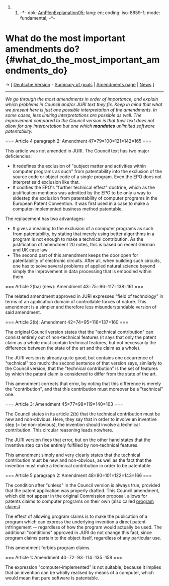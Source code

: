 1.  1.  -\*- dok: [AmPlenExplanation05](AmPlenExplanation05 "wikilink");
        lang: en; coding: iso-8859-1; mode: fundamental; -\*-

# What do the most important amendments do? {#what_do_the_most_important_amendments_do}

-\> \[ [ Deutsche Version](AmPlenExplanation05De "wikilink") - [ Summary
of goals](AmPlenSummary05En "wikilink") \| [ Amendments
page](Plen05En "wikilink") \| [ News](SwpatcninoEn "wikilink") \]

------------------------------------------------------------------------

*We go through the most amendments in order of importance, and explain
which problems in Council and/or JURI text they fix. Keep in mind that
what we present here is just one possible interpretation of the
amendments. In some cases, less limiting interpretations are possible as
well. The improvement compared to the Council version is that their text
does not allow for any interpretation but one which **mandates**
unlimited software patentability.*

=== Article 4 paragraph 2: Amendment 47=79=100=121=142=165 ===

This article was not amended in JURI. The Council text has two major
deficiencies:

-   It redefines the exclusion of \"subject matter and activities within
    computer programs as such\" from patentability into the exclusion of
    the source code or object code of a single program. Even the EPO
    does not interpret said exclusion like that.
-   It codifies the EPO\'s \"further technical effect\" doctrine, which
    as the justification mentions was admitted by the EPO to be only a
    way to sidestep the exclusion from patentability of computer
    programs in the European Patent Convention. It was first used in a
    case to make a computer-implemented business method patentable.

The replacement has two advantages:

-   It gives a meaning to the exclusion of a computer programs as such
    from patentability, by stating that merely using better algorithms
    in a program is not enough to make a technical contribution. As the
    justification of amendment 20 notes, this is based on recent German
    and UK case law
-   The second part of this amendment keeps the door open for
    patentability of electronic circuits. After all, when building such
    circuits, one has to solve several problems of applied natural
    science beyond simply the improvement in data processing that is
    embodied within them.

=== Article 2(ba) (new): Amendment 43=75=96=117=138=161 ===

The related amendment approved in JURI expresses \"field of technology\"
in terms of an application domain of controllable forces of nature. This
amendment is a simpler and therefore less misunderstandable version of
said amendment.

=== Article 2(b): Amendment 42=74=95=116=137=160 ===

The original Council version states that the \"technical contribution\"
can consist entirely out of non-technical features (it says that only
the patent claim as a whole must contain technical features, but not
necessarily the difference between the state of the art and the claim as
a whole).

The JURI version is already quite good, but contains one occurrence of
\"technical\" too much: the second sentence of that version says,
similarly to the Council version, that the \"technical contribution\" is
the set of features by which the patent claim is considered to differ
from the state of the art.

This amendment corrects that error, by noting that this difference is
merely the \"contribution\", and that this contribution must moreover be
a \"technical\" one.

=== Article 3: Amendment 45=77=98=119=140=163 ===

The Council states in its article 2(b) that the technical contribution
must be new and non-obvious. Here, they say that in order to involve an
inventive step (= be non-obvious), the invention should involve a
technical contribution. This circular reasoning leads nowhere.

The JURI version fixes that error, but on the other hand states that the
inventive step can be entirely fulfilled by non-technical features.

This amendment simply and very clearly states that the technical
contribution must be new and non-obvious, as well as the fact that the
invention must make a technical contribution in order to be patentable.

=== Article 5 paragraph 2: Amendment 48=80=101=122=143=166 ===

The condition after \"unless\" in the Council version is always true,
provided that the patent application was properly drafted. This Council
amendment, which did not appear in the original Commission proposal,
allows for patents claims to computer programs on their own (also called
[ program claims](EubsaProgEn "wikilink")).

The effect of allowing program claims is to make the publication of a
program which can express the underlying invention a direct patent
infringement \-- regardless of how the program would actually be used.
The additional \"conditions\" approved in JURI do not change this fact,
since program claims pertain to the object itself, regardless of any
particular use.

This amendment forbids program claims.

=== Article 1: Amendment 40=72=93=114=135=158 ===

The expression \"computer-implemented\" is not suitable, because it
implies that an invention can be wholly realised by means of a computer,
which would mean that pure software is patentable.
